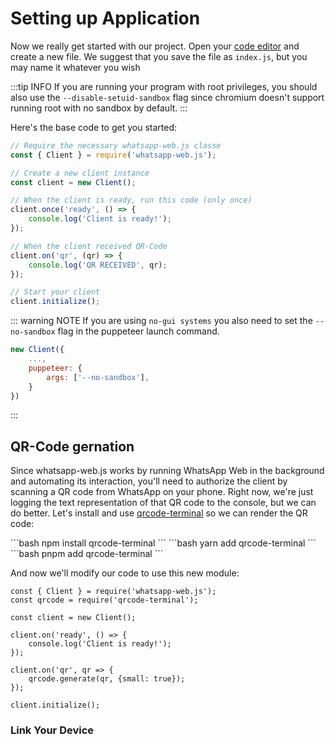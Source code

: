 # Setting up Application

Now we really get started with our project. Open your [code editor](/guide/v2/extra-explanations/code-editor) and create a new file. We suggest that you save the file as `index.js`, but you may name it whatever you wish

:::tip INFO
If you are running your program with root privileges, you should also use the `--disable-setuid-sandbox` flag since chromium doesn't support running root with no sandbox by default.
:::

Here's the base code to get you started:

```js
// Require the necessary whatsapp-web.js classe
const { Client } = require('whatsapp-web.js');

// Create a new client instance
const client = new Client();

// When the client is ready, run this code (only once)
client.once('ready', () => {
    console.log('Client is ready!');
});

// When the client received QR-Code
client.on('qr', (qr) => {
    console.log('QR RECEIVED', qr);
});

// Start your client
client.initialize();
```

::: warning NOTE
If you are using `no-gui systems` you also need to set the `--no-sandbox` flag in the puppeteer launch command.
```js
new Client({
	...,
	puppeteer: {
		args: ['--no-sandbox'],
	}
})
```
:::

## QR-Code gernation

Since whatsapp-web.js works by running WhatsApp Web in the background and automating its interaction, you'll need to authorize the client by scanning a QR code from WhatsApp on your phone. Right now, we're just logging the text representation of that QR code to the console, but we can do better. Let's install and use [qrcode-terminal](https://www.npmjs.com/package/qrcode-terminal) so we can render the QR code:

<code-group>
<code-block title="npm" active>
```bash
npm install qrcode-terminal
```
</code-block>

<code-block title="yarn">
```bash
yarn add qrcode-terminal
```
</code-block>

<code-block title="pnpm">
```bash
pnpm add qrcode-terminal
```
</code-block>
</code-group>

And now we'll modify our code to use this new module:

```js{2,11}
const { Client } = require('whatsapp-web.js');
const qrcode = require('qrcode-terminal');

const client = new Client();

client.on('ready', () => {
    console.log('Client is ready!');
});

client.on('qr', qr => {
    qrcode.generate(qr, {small: true});
});

client.initialize();
```

### Link Your Device



